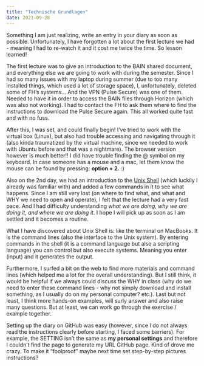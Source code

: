 ```yaml
---
title: "Technische Grundlagen"
date: 2021-09-28
---
```

Something I am just realizing, write an entry in your diary as soon as possible. Unfortunately, I have forgotten a lot about the first lecture we had - meaning I had to re-watch it and it cost me twice the time. So lesson learned!  

The first lecture was to give an introduction to the BAIN shared document, and everything else we are going to work with during the semester. Since I had so many issues with my laptop during summer (due to too many installed things, which used a lot of storage space), I, unfortunately, deleted some of FH’s systems… And the VPN (Pulse Secure) was one of them. Needed to have it in order to access the BAIN files through Horizon (which was also not working).
I had to contact the FH to ask them where to find the instructions to download the Pulse Secure again. This all worked quite fast and with no fuss. 

After this, I was set, and could finally begin! I’ve tried to work with the virtual box (Linux), but also had trouble accessing and navigating through it (also kinda traumatized by the virtual machine, since we needed to work with Ubuntu before and that was a nightmare).
The browser version however is much better!! I did have trouble finding the @ symbol on my keyboard. In case someone has a mouse and a mac, let them know the mouse can be found by pressing: **option + 2.** :)


Also on the 2nd day, we had an introduction to the [Unix Shell](https://www.tutorialspoint.com/unix/unix-what-is-shell.htm) (which luckily I already was familiar with) and added a few commands in it to see what happens. Since I am still very lost (on where to find what, and what and WHY we need to open and operate), I felt that the lecture had a very fast pace. And I had difficulty understanding _what we are doing, why we are doing it, and where we are doing it_. I hope I will pick up as soon as I am settled and it becomes a routine. 

What I have discovered about Unix Shell is: like the terminal on MacBooks. It is the command lines (also the interface to the Unix system). By entering commands in the shell (it is a command language but also a scripting language) you can control but also execute systems. Meaning you enter (input) and it generates the output.  

Furthermore, I surfed a bit on the web to find more materials and command lines (which helped me a lot for the overall understanding). But I still think, it would be helpful if we always could discuss the WHY in class (why do we need to enter these command lines - why not simply download and install something, as I usually do on my personal computer? etc.). Last but not least, I think more hands-on examples, will surly answer and also raise many questions. But at least, we can work go through the exercise / example together. 

Setting up the diary on GitHub was easy (however, since I do not always read the instructions clearly before starting, I faced some barriers). For example, the SETTING isn’t the same as **my personal settings** and therefore I couldn’t find the page to generate my URL GitHub page. Kind of drove me crazy. To make it “foolproof” maybe next time set step-by-step pictures instructions? 
